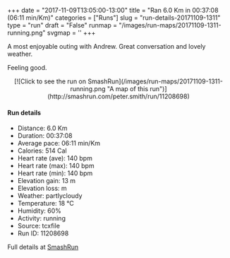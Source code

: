 +++
date = "2017-11-09T13:05:00-13:00"
title = "Ran 6.0 Km in 00:37:08 (06:11 min/Km)"
categories = ["Runs"]
slug = "run-details-20171109-1311"
type = "run"
draft = "False"
runmap = "/images/run-maps/20171109-1311-running.png"
svgmap = '<polyline points="0 56, 0 57, 0 59, 1 60, 1 62, 2 63, 3 63, 6 61, 8 59, 10 57, 12 56, 13 56, 14 54, 14 53, 17 50, 18 49, 18 49, 20 47, 23 46, 28 43, 29 42, 30 42, 35 42, 38 44, 40 44, 42 45, 43 45, 45 44, 46 42, 48 41, 49 38, 50 37, 58 37, 59 37, 64 37, 68 38, 74 38, 78 39, 83 41, 94 52, 100 55, 95 52, 86 44, 84 43, 80 40, 74 38, 65 38, 58 37, 48 38, 47 40, 45 42, 42 45, 39 44, 37 43, 33 41, 31 42, 28 43, 25 44, 24 45, 22 46, 18 47, 17 48, 15 51, 13 53, 12 55, 8 56, 10 55">'
+++

A most enjoyable outing with Andrew. Great conversation and lovely weather. 

Feeling good. 

<!--more-->

<center>
[![Click to see the run on SmashRun](/images/run-maps/20171109-1311-running.png "A map of this run")](http://smashrun.com/peter.smith/run/11208698)
</center>

#### Run details

* Distance: 6.0 Km
* Duration: 00:37:08
* Average pace: 06:11 min/Km
* Calories: 514 Cal
* Heart rate (ave): 140 bpm
* Heart rate (max): 140 bpm
* Heart rate (min): 140 bpm
* Elevation gain: 13 m
* Elevation loss:  m
* Weather: partlycloudy
* Temperature: 18 &deg;C
* Humidity: 60%
* Activity: running
* Source: tcxfile
* Run ID: 11208698

Full details at [SmashRun](http://smashrun.com/peter.smith/run/11208698)
